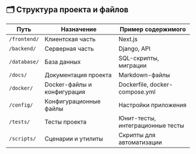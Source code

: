 ## 🗂 Структура проекта и файлов

| Путь | Назначение | Пример содержимого |
| --- | --- | --- |
| `/frontend/` | Клиентская часть | Next.js |
| `/backend/` | Серверная часть | Django, API |
| `/database/` | База данных | SQL-скрипты, миграции |
| `/docs/` | Документация проекта | Markdown-файлы |
| `/docker/` | Docker-файлы и конфигурация | Dockerfile, docker-compose.yml |
| `/config/` | Конфигурационные файлы | Настройки приложения |
| `/tests/` | Тесты проекта | Юнит-тесты, интеграционные тесты |
| `/scripts/` | Сценарии и утилиты | Скрипты для автоматизации |